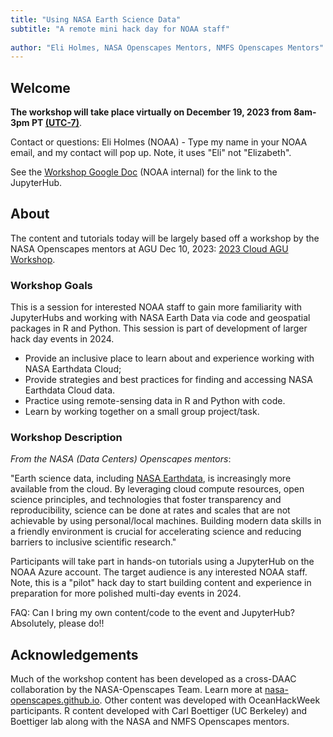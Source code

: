 ```yaml
---
title: "Using NASA Earth Science Data"
subtitle: "A remote mini hack day for NOAA staff"
 
author: "Eli Holmes, NASA Openscapes Mentors, NMFS Openscapes Mentors"
---
```


## Welcome

**The workshop will take place virtually on December 19, 2023 from 8am-3pm PT [(UTC-7)](https://www.timeanddate.com/time/zones/pdt)**.

Contact or questions: Eli Holmes (NOAA) - Type my name in your NOAA email, and my contact will pop up. Note, it uses "Eli" not "Elizabeth".

See the [Workshop Google Doc](https://docs.google.com/document/d/1Za7lPGo7XXFXvEBwnB221auL95q-5Ra-6lWQdoha43w/edit?usp=sharing) (NOAA internal) for the link to the JupyterHub.


## About

The content and tutorials today will be largely based off a workshop by the NASA Openscapes mentors at AGU Dec 10, 2023: [2023 Cloud AGU Workshop](https://nasa-openscapes.github.io/2023-Cloud-Workshop-AGU/).

### Workshop Goals

This is a session for interested NOAA staff to gain more familiarity with JupyterHubs and working with NASA Earth Data via code and geospatial packages in R and Python. This session is part of development of larger hack day events in 2024.

- Provide an inclusive place to learn about and experience working with NASA Earthdata Cloud;
- Provide strategies and best practices for finding and accessing NASA Earthdata Cloud data. 
- Practice using remote-sensing data in R and Python with code. 
- Learn by working together on a small group project/task. 


### Workshop Description

*From the NASA (Data Centers) Openscapes mentors*:

"Earth science data, including [NASA Earthdata](https://www.earthdata.nasa.gov/), is increasingly more available from the cloud. By leveraging cloud compute resources, open science principles, and technologies that foster transparency and reproducibility, science can be done at rates and scales that are not achievable by using personal/local machines. Building modern data skills in a friendly environment is crucial for accelerating science and reducing barriers to inclusive scientific research."

Participants will take part in hands-on tutorials using a JupyterHub on the NOAA Azure account. The target audience is any interested NOAA staff. Note, this is a "pilot" hack day to start building content and experience in preparation for more polished multi-day events in 2024.

FAQ: Can I bring my own content/code to the event and JupyterHub? Absolutely, please do!!


## Acknowledgements

Much of the workshop content has been developed as a cross-DAAC collaboration by the NASA-Openscapes Team. Learn more at [nasa-openscapes.github.io](https://nasa-openscapes.github.io). Other content was developed with OceanHackWeek participants. R content developed with Carl Boettiger (UC Berkeley) and Boettiger lab along with the NASA and NMFS Openscapes mentors.
